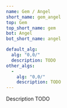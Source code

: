 ```yaml
---
name: Gem / Angel
short_name: gem_angel
top: Gem
top_short_name: gem
bot: Angel
bot_short_name: angel

default_alg:
  alg: "0,0/"
  description: TODO
other_algs:
  -
    alg: "0,0/"
    description: TODO
---
```


Description TODO

